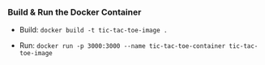 ### Build & Run the Docker Container

- Build: `docker build -t tic-tac-toe-image .`

- Run: `docker run -p 3000:3000 --name tic-tac-toe-container tic-tac-toe-image`